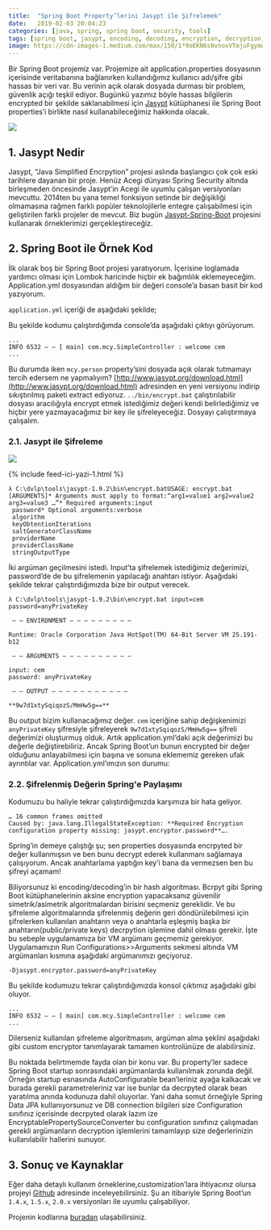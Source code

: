 ```yaml
---
title:  "Spring Boot Property’lerini Jasypt ile Şifrelemek"
date:   2019-02-03 20:04:23
categories: [java, spring, spring boot, security, tools]
tags: [spring boot, jasypt, encoding, decoding, encryption, decryption, şifreleme, türkçe, yazılım, blog, blogger, nedir, örnek, nasıl yapılır, mehmet cem yücel]
image: https://cdn-images-1.medium.com/max/150/1*9oEKN6s0vnoxVTmjuFgymw.png 
---
```


Bir Spring Boot projemiz var. Projemize ait application.properties dosyasının içerisinde veritabanına bağlanırken kullandığımız kullanıcı adı/şifre gibi hassas bir veri var. Bu verinin açık olarak dosyada durması bir problem, güvenlik açığı teşkil ediyor. Bugünkü yazımız böyle hassas bilgilerin encrypted bir şekilde saklanabilmesi için [Jasypt](http://www.jasypt.org/) kütüphanesi ile Spring Boot properties’i birlikte nasıl kullanabileceğimiz hakkında olacak.

![](https://miro.medium.com/max/2400/1*9oEKN6s0vnoxVTmjuFgymw.png)

## 1. Jasypt Nedir

Jasypt, “Java Simplified Encrpytion” projesi aslında başlangıcı çok çok eski tarihlere dayanan bir proje. Henüz Acegi dünyası Spring Security altında birleşmeden öncesinde Jasypt’in Acegi ile uyumlu çalışan versiyonları mevcuttu. 2014ten bu yana temel fonksiyon setinde bir değişikliği olmamasına rağmen farklı popüler teknolojilerle entegre çalışabilmesi için geliştirilen farklı projeler de mevcut. Biz bugün [Jasypt-Spring-Boot](https://github.com/ulisesbocchio/jasypt-spring-boot) projesini kullanarak örneklerimizi gerçekleştireceğiz.

## 2. Spring Boot ile Örnek Kod

İlk olarak boş bir Spring Boot projesi yaratıyorum. İçerisine loglamada yardımcı olması için Lombok haricinde hiçbir ek bağımlılık eklemeyeceğim. Application.yml dosyasından aldığım bir değeri console’a basan basit bir kod yazıyorum.

<script src="https://gist.github.com/mehmetcemyucel/036e3fa123dd14a5444f9444cbb739c1.js"></script>

`application.yml` içeriği de aşağıdaki şekilde;

<script src="https://gist.github.com/mehmetcemyucel/01026cc500668573434f0d2ae41539ce.js"></script>

Bu şekilde kodumu çalıştırdığımda console’da aşağıdaki çıktıyı görüyorum.

	...  
	INFO 6532 — — [ main] com.mcy.SimpleController : welcome cem 
	... 

Bu durumda iken `mcy.person` property’sini dosyada açık olarak tutmamayı tercih edersem ne yapmalıyım? [http://www.jasypt.org/download.html](http://www.jasypt.org/download.html) adresinden en yeni versiyonu indirip sıkıştırılmış paketi extract ediyoruz. `../bin/encrypt.bat` çalıştırılabilir dosyası aracılığıyla encrypt etmek istediğimiz değeri kendi belirlediğimiz ve hiçbir yere yazmayacağımız bir key ile şifreleyeceğiz. Dosyayı çalıştırmaya çalışalım.

### 2.1. Jasypt ile Şifreleme

![](https://miro.medium.com/max/423/1*nWyb91sUqINvkWgXofspDA.png)

{% include feed-ici-yazi-1.html %}

	λ C:\dvlp\tools\jasypt-1.9.2\bin\encrypt.batUSAGE: encrypt.bat [ARGUMENTS]* Arguments must apply to format:“arg1=value1 arg2=value2 arg3=value3 …”* Required arguments:input  
	 password* Optional arguments:verbose  
	 algorithm  
	 keyObtentionIterations  
	 saltGeneratorClassName  
	 providerName  
	 providerClassName  
	 stringOutputType

İki argüman geçilmesini istedi. Input’ta şifrelemek istediğimiz değerimizi, password’de de bu şifrelemenin yapılacağı anahtarı istiyor. Aşağıdaki şekilde tekrar çalıştırdığımızda bize bir output verecek.

	λ C:\dvlp\tools\jasypt-1.9.2\bin\encrypt.bat input=cem password=anyPrivateKey   
	   
	 — — ENVIRONMENT — — — — — — — — —   
	   
	Runtime: Oracle Corporation Java HotSpot(TM) 64-Bit Server VM 25.191-b12   
	   
	 — — ARGUMENTS — — — — — — — — — —   
	   
	input: cem   
	password: anyPrivateKey  
	   
	 — — OUTPUT — — — — — — — — — — —   
	   
	**9w7d1xtySqiqozS/MmHw5g==**

Bu output bizim kullanacağımız değer. `cem` içeriğine sahip değişkenimizi `anyPrivateKey` şifresiyle şifreleyerek `9w7d1xtySqiqozS/MmHw5g==` şifreli değerimizi oluşturmuş olduk. Artık application.yml’daki açık değerimizi bu değerle değiştirebiliriz. Ancak Spring Boot’un bunun encrypted bir değer olduğunu anlayabilmesi için başına ve sonuna eklememiz gereken ufak ayrıntılar var. Application.yml’ımızın son durumu:

<script src="https://gist.github.com/mehmetcemyucel/77244e9148fc75ff0c7cc03aa6ae27ca.js"></script>

### 2.2. Şifrelenmiş Değerin Spring'e Paylaşımı
Kodumuzu bu haliyle tekrar çalıştırdığımızda karşımıza bir hata geliyor.

	… 16 common frames omitted  
	Caused by: java.lang.IllegalStateException: **Required Encryption configuration property missing: jasypt.encryptor.password**….

Spring’in demeye çalıştığı şu; sen properties dosyasında encrpyted bir değer kullanmışsın ve ben bunu decrypt ederek kullanmanı sağlamaya çalışıyorum. Ancak anahtarlama yaptığın key’i bana da vermezsen ben bu şifreyi açamam!

Biliyorsunuz ki encoding/decoding’in bir hash algoritması. Bcrpyt gibi Spring Boot kütüphanelerinin aksine encryption yapacaksanız güvenilir simetrik/asimetrik algoritmalardan birisini seçmeniz gereklidir. Ve bu şifreleme algoritmalarında şifrelenmiş değerin geri döndürülebilmesi için şifrelerken kullanılan anahtarın veya o anahtarla eşleşmiş başka bir anahtarın(public/private keys) decrpytion işlemine dahil olması gerekir. İşte bu sebeple uygulamamıza bir VM argümanı geçmemiz gerekiyor. Uygulamamızın Run Configurations>>Arguments sekmesi altında VM argümanları kısmına aşağıdaki argümanımızı geçiyoruz.

	-Djasypt.encryptor.password=anyPrivateKey

Bu şekilde kodumuzu tekrar çalıştırdığımızda konsol çıktımız aşağıdaki gibi oluyor.

	...  
	INFO 6532 — — [ main] com.mcy.SimpleController : welcome cem  
	...

Dilerseniz kullanılan şifreleme algoritmasını, argüman alma şeklini aşağıdaki gibi custom encryptor tanımlayarak tamamen kontrolünüze de alabilirsiniz.

<script src="https://gist.github.com/mehmetcemyucel/ea932a25248b6a8cc72e16034c02d939.js"></script>

Bu noktada belirtmemde fayda olan bir konu var. Bu property’ler sadece Spring Boot startup sonrasındaki argümanlarda kullanılmak zorunda değil. Örneğin startup esnasında AutoConfigurable bean’leriniz ayağa kalkacak ve burada gerekli parametreleriniz var ise bunlar da decrpyted olarak bean yaratılma anında kodunuza dahil oluyorlar. Yani daha somut örneğiyle Spring Data JPA kullanıyorsunuz ve DB connection bilgileri size Configuration sınıfınız içerisinde decrpyted olarak lazım ize EncryptablePropertySourceConverter bu configuration sınıfınız çalışmadan gerekli argümanların decryption işlemlerini tamamlayıp size değerlerinizin kullanılabilir hallerini sunuyor.

## 3. Sonuç ve Kaynaklar

Eğer daha detaylı kullanım örneklerine,customization’lara ihtiyacınız olursa projeyi [Github](https://github.com/ulisesbocchio/jasypt-spring-boot) adresinde inceleyebilirsiniz. Şu an itibariyle Spring Boot’un `1.4.x`, `1.5.x`, `2.0.x` versiyonları ile uyumlu çalışabiliyor.

Projenin kodlarına [buradan](https://github.com/mehmetcemyucel/springboot-jasypt) ulaşabilirsiniz.
